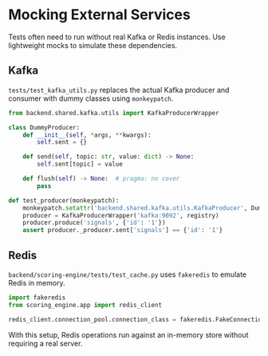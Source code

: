 # Mocking External Services

Tests often need to run without real Kafka or Redis instances. Use lightweight mocks to simulate these dependencies.

## Kafka

`tests/test_kafka_utils.py` replaces the actual Kafka producer and consumer with dummy classes using `monkeypatch`.

```python
from backend.shared.kafka.utils import KafkaProducerWrapper

class DummyProducer:
    def __init__(self, *args, **kwargs):
        self.sent = {}

    def send(self, topic: str, value: dict) -> None:
        self.sent[topic] = value

    def flush(self) -> None:  # pragma: no cover
        pass

def test_producer(monkeypatch):
    monkeypatch.setattr('backend.shared.kafka.utils.KafkaProducer', DummyProducer)
    producer = KafkaProducerWrapper('kafka:9092', registry)
    producer.produce('signals', {'id': '1'})
    assert producer._producer.sent['signals'] == {'id': '1'}
```

## Redis

`backend/scoring-engine/tests/test_cache.py` uses `fakeredis` to emulate Redis in memory.

```python
import fakeredis
from scoring_engine.app import redis_client

redis_client.connection_pool.connection_class = fakeredis.FakeConnection
```

With this setup, Redis operations run against an in-memory store without requiring a real server.
